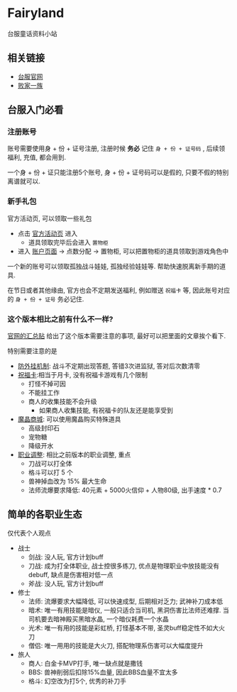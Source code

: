 # Fairyland

台服童话资料小站

## 相关链接

- [台服官网](https://nfl.lager.com.tw/event/nfl_ob/index.html)
- [败家一族](http://dsps.case.eorz.net/index8.htm)

## 台服入门必看

### 注册账号

账号需要使用身 + 份 + 证号注册, 注册时候 **务必** 记住 `身 + 份 + 证号码` , 后续领福利, 充值, 都会用到.

一个身 + 份 + 证只能注册5个账号, 身 + 份 + 证号码可以是假的, 只要不假的特别离谱就可以.

### 新手礼包

官方活动页, 可以领取一些礼包

- 点击 [官方活动页](https://member.lager.com.tw/event/nfl_fb_event_index) 进入
    - 道具领取完毕后会进入 `置物柜`
- 进入 [账户页面](https://member.lager.com.tw/) -> 点数分配  -> 置物柜, 可以把置物柜的道具领取到游戏角色中

一个新的账号可以领取孤独战斗娃娃, 孤独经验娃娃等. 帮助快速脱离新手期的道具.

在节日或者其他缘由, 官方也会不定期发送福利, 例如赠送 `祝福卡` 等, 因此账号对应的 `身 + 份 + 证号` 务必记住.


### 这个版本相比之前有什么不一样?


[官网的汇总贴](https://nfl.lager.com.tw/index/index_news?id=1) 给出了这个版本需要注意的事项, 最好可以把里面的文章挨个看下.

特别需要注意的是

- [防外挂机制](https://nfl.lager.com.tw/index/index_news?id=87): 战斗不定期出现答题, 答错3次进监狱, 答对后次数清零
- [祝福卡](https://nfl.lager.com.tw/index/index_news?id=3):相当于月卡, 没有祝福卡游戏有几个限制
  - 打怪不掉可因
  - 不能挂工作
  - 商人的收集技能不会升级
    - 如果商人收集技能, 有祝福卡的队友还是能享受到 
- [魔晶商城](https://nfl.lager.com.tw/index/index_news?id=108): 可以使用魔晶购买特殊道具
  - 高级封印石
  - 宠物糖
  - 降级开水
- [职业调整](https://nfl.lager.com.tw/index/index_news?id=82): 相比之前版本的职业调整, 重点
  - 刀战可以打全体
  - 格斗可以打 5 个
  - 兽神掉血改为 15% 最大生命
  - 法师流爆要求降低: 40元素 + 5000火信仰 + 人物80级, 出手速度 * 0.7

## 简单的各职业生态

仅代表个人观点

- 战士
  - 剑战: 没人玩, 官方计划buff
  - 刀战: 成为打全体职业, 战士控很多练刀, 优点是物理职业中放技能没有debuff, 缺点是伤害相对低一点
  - 斧战: 没人玩, 官方计划buff
- 修士
  - 法师: 流爆要求大幅降低, 可以快速成型, 后期相对乏力;  武神补刀成本低
  - 暗术: 唯一有用技能是暗仪,  一般只适合当司机, 黑洞伤害比法师还难撑. 当司机要去暗神殿买黑暗水晶, 一个暗仪耗费一个水晶
  - 光术: 唯一有用的技能是彩虹桥, 打怪基本不带, 圣灵buff稳定性不如大火刀
  - 僧侣: 唯一用用的技能是大火刀, 搭配物理系伤害可以大幅度提升
- 旅人
  - 商人: 白金卡MVP打手, 唯一缺点就是撒钱
  - BBS: 兽神削弱后扣除15%血量, 因此BBS血量不宜太多
  - 格斗: 幻空改为打5个, 优秀的补刀手
  
